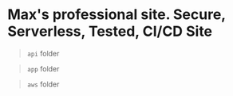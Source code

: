 # Max's professional site. Secure, Serverless, Tested, CI/CD Site

> `api` folder



> `app` folder



> `aws` folder